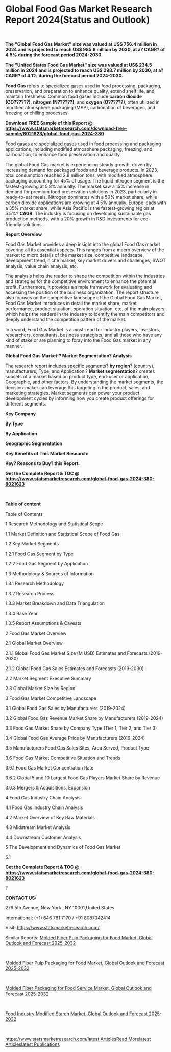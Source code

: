 <h1>Global Food Gas Market Research Report 2024(Status and Outlook)</h1><br/><p><strong>The "Global Food Gas Market" size was valued at US$ 756.4 million in 2024 and is projected to reach US$ 985.6 million by 2030, at a? <strong>CAGR</strong>? of 4.5% during the forecast period 2024-2030.</strong></p>
 
 
 
 <p><strong>The "United States Food Gas Market" size was valued at US$ 234.5 million in 2024 and is projected to reach US$ 298.7 million by 2030, at a? <strong>CAGR</strong>? of 4.1% during the forecast period 2024-2030.</strong></p>
 
 
 
 <p><strong>Food Gas</strong> refers to specialized gases used in food processing, packaging, preservation, and preparation to enhance quality, extend shelf life, and maintain freshness. Common food gases include <strong>carbon dioxide (CO??????)</strong>, <strong>nitrogen (N??????)</strong>, and <strong>oxygen (O??????)</strong>, often utilized in modified atmosphere packaging (MAP), carbonation of beverages, and freezing or chilling processes.</p>
 
 
 
 <p><strong>Download FREE Sample of this Report @ <a href="https://www.statsmarketresearch.com/download-free-sample/8021623/global-food-gas-2024-380">https://www.statsmarketresearch.com/download-free-sample/8021623/global-food-gas-2024-380</a></strong></p>
 
 
 
 <p>Food gases are specialized gases used in food processing and packaging applications, including modified atmosphere packaging, freezing, and carbonation, to enhance food preservation and quality.</p>
 
 
 
 <p>The global Food Gas market is experiencing steady growth, driven by increasing demand for packaged foods and beverage products. In 2023, total consumption reached 2.8 million tons, with modified atmosphere packaging accounting for 45% of usage. The liquid nitrogen segment is the fastest-growing at 5.8% annually. The market saw a 15% increase in demand for premium food preservation solutions in 2023, particularly in ready-to-eat meals. Nitrogen dominates with a 50% market share, while carbon dioxide applications are growing at 4.5% annually. Europe leads with a 35% market share, while Asia Pacific is the fastest-growing region at 5.5%? <strong><strong>CAGR</strong></strong>. The industry is focusing on developing sustainable gas production methods, with a 20% growth in R&D investments for eco-friendly solutions.</p>
 
 
 
 <p><strong>Report Overview</strong></p>
 
 
 
 <p>Food Gas Market provides a deep insight into the global Food Gas market covering all its essential aspects. This ranges from a macro overview of the market to micro details of the market size, competitive landscape, development trend, niche market, key market drivers and challenges, SWOT analysis, value chain analysis, etc.</p>
 
 
 
 <p>The analysis helps the reader to shape the competition within the industries and strategies for the competitive environment to enhance the potential profit. Furthermore, it provides a simple framework for evaluating and accessing the position of the business organization. The report structure also focuses on the competitive landscape of the Global Food Gas Market, Food Gas Market introduces in detail the market share, market performance, product situation, operation situation, etc. of the main players, which helps the readers in the industry to identify the main competitors and deeply understand the competition pattern of the market.</p>
 
 
 
 <p>In a word, Food Gas Market is a must-read for industry players, investors, researchers, consultants, business strategists, and all those who have any kind of stake or are planning to foray into the Food Gas market in any manner.</p>
 
 
 
 <p><strong>Global Food Gas Market:? Market Segmentation? Analysis</strong></p>
 
 
 
 <p>The research report includes specific segments? <strong>by region</strong>? (country), manufacturers, Type, and Application.? <strong>Market segmentation</strong>? creates subsets of a market based on product type, end-user or application, Geographic, and other factors. By understanding the market segments, the decision-maker can leverage this targeting in the product, sales, and marketing strategies. Market segments can power your product development cycles by informing how you create product offerings for different segments.</p>
 
 
 
 <p><strong>Key Company</strong></p>
 
 
 
 <p><strong>By Type</strong></p>
 
 
 
 <p><strong><strong>By Application</strong></strong></p>
 
 
 
 <p><strong>Geographic Segmentation</strong></p>
 
 
 
 <p><strong>Key Benefits of This Market Research:</strong></p>
 
 
 
 <p><strong>Key? <strong>Reasons to Buy</strong>? this Report:</strong></p>
 
 
 
 <div><b>Get the Complete Report & TOC @ <a href="https://www.statsmarketresearch.com/global-food-gas-2024-380-8021623">https://www.statsmarketresearch.com/global-food-gas-2024-380-8021623</a></b></div>
 
 
 
 <p><br />
 
 <b>Table of content</b></p>
 
 
 
 <p>Table of Contents<br />
 
 1 Research Methodology and Statistical Scope<br />
 
 1.1 Market Definition and Statistical Scope of Food Gas<br />
 
 1.2 Key Market Segments<br />
 
 1.2.1 Food Gas Segment by Type<br />
 
 1.2.2 Food Gas Segment by Application<br />
 
 1.3 Methodology & Sources of Information<br />
 
 1.3.1 Research Methodology<br />
 
 1.3.2 Research Process<br />
 
 1.3.3 Market Breakdown and Data Triangulation<br />
 
 1.3.4 Base Year<br />
 
 1.3.5 Report Assumptions & Caveats<br />
 
 2 Food Gas Market Overview<br />
 
 2.1 Global Market Overview<br />
 
 2.1.1 Global Food Gas Market Size (M USD) Estimates and Forecasts (2019-2030)<br />
 
 2.1.2 Global Food Gas Sales Estimates and Forecasts (2019-2030)<br />
 
 2.2 Market Segment Executive Summary<br />
 
 2.3 Global Market Size by Region<br />
 
 3 Food Gas Market Competitive Landscape<br />
 
 3.1 Global Food Gas Sales by Manufacturers (2019-2024)<br />
 
 3.2 Global Food Gas Revenue Market Share by Manufacturers (2019-2024)<br />
 
 3.3 Food Gas Market Share by Company Type (Tier 1, Tier 2, and Tier 3)<br />
 
 3.4 Global Food Gas Average Price by Manufacturers (2019-2024)<br />
 
 3.5 Manufacturers Food Gas Sales Sites, Area Served, Product Type<br />
 
 3.6 Food Gas Market Competitive Situation and Trends<br />
 
 3.6.1 Food Gas Market Concentration Rate<br />
 
 3.6.2 Global 5 and 10 Largest Food Gas Players Market Share by Revenue<br />
 
 3.6.3 Mergers & Acquisitions, Expansion<br />
 
 4 Food Gas Industry Chain Analysis<br />
 
 4.1 Food Gas Industry Chain Analysis<br />
 
 4.2 Market Overview of Key Raw Materials<br />
 
 4.3 Midstream Market Analysis<br />
 
 4.4 Downstream Customer Analysis<br />
 
 5 The Development and Dynamics of Food Gas Market<br />
 
 5.1</p>
 
 
 
 <div><b>Get the Complete Report & TOC @ <a href="https://www.statsmarketresearch.com/global-food-gas-2024-380-8021623">https://www.statsmarketresearch.com/global-food-gas-2024-380-8021623</a></b></div>
 
 
 
 <p>? </p>
 
 
 
 <p><b>CONTACT US:</b><br />
 
 276 5th Avenue, New York , NY 10001,United States<br />
 
 International: (+1) 646 781 7170 / +91 8087042414<br />
 
 Visit: <a href="https://www.statsmarketresearch.com/">https://www.statsmarketresearch.com/</a><br />
 
 Similar Reports: <a href="https://www.statsmarketresearch.com/global-food-gas-2024-380-8021623">Molded Fiber Pulp Packaging for Food Market, Global Outlook and Forecast 2025-2032 </a><br />
 
 <br />
 
 <a href="https://www.statsmarketresearch.com/global-food-gas-2024-380-8021623">Molded Fiber Pulp Packaging for Food Market, Global Outlook and Forecast 2025-2032 </a><br />
 
 <br />
 
 <a href="https://www.statsmarketresearch.com/global-food-gas-2024-380-8021623">Molded Fiber Packaging for Food Service Market, Global Outlook and Forecast 2025-2032 </a><br />
 
 <br />
 
 <a href="https://www.statsmarketresearch.com/global-food-gas-2024-380-8021623">Food Industry Modified Starch Market, Global Outlook and Forecast 2025-2032 </a><br />
 
 <br />
 
 <a href="https://gyeongbokgung.com">https://www.statsmarketresearch.com/</a><a href="https://hallyeomaritime.com">latest Articles</a><a href="https://jingwansa.com">Read More</a><a href="https://nguoiviet.jp/">latest Articles</a><a href="https://www.intelmarketresearch.com/">latest Publications</a></p>